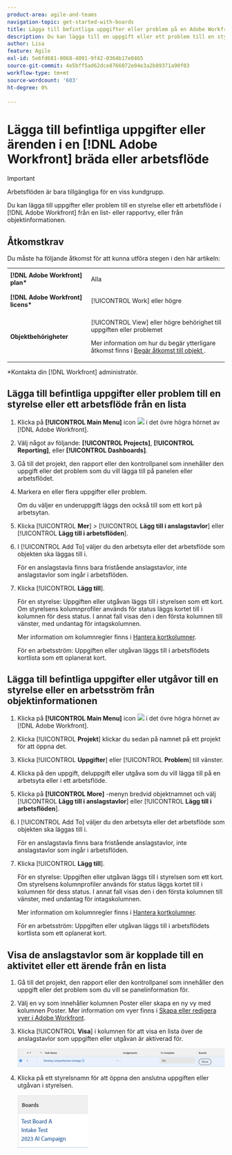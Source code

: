 ```yaml
---
product-area: agile-and-teams
navigation-topic: get-started-with-boards
title: Lägga till befintliga uppgifter eller problem på en Adobe Workfront-arbetsyta eller arbetsflöde
description: Du kan lägga till en uppgift eller ett problem till en styrelse i Adobe Workfront från en list- eller rapportvy.
author: Lisa
feature: Agile
exl-id: 5e6fd681-8068-4091-9f42-0364b17e0465
source-git-commit: 4e5bff5ad62dce8766072e04e3a2b89371a90f03
workflow-type: tm+mt
source-wordcount: '603'
ht-degree: 0%

---
```


# Lägga till befintliga uppgifter eller ärenden i en [!DNL Adobe Workfront] bräda eller arbetsflöde

>[!IMPORTANT]
>
>Arbetsflöden är bara tillgängliga för en viss kundgrupp.

Du kan lägga till uppgifter eller problem till en styrelse eller ett arbetsflöde i [!DNL Adobe Workfront] från en list- eller rapportvy, eller från objektinformationen.

## Åtkomstkrav

Du måste ha följande åtkomst för att kunna utföra stegen i den här artikeln:

<table style="table-layout:auto">
 <col>
 <col>
 <tbody>
  <tr>
   <td role="rowheader"><strong>[!DNL Adobe Workfront] plan*</strong></td>
   <td> <p>Alla</p> </td>
  </tr>
  <tr>
   <td role="rowheader"><strong>[!DNL Adobe Workfront] licens*</strong></td>
   <td> <p>[!UICONTROL Work] eller högre</p> </td>
  </tr>
  <tr>
   <td role="rowheader"><strong>Objektbehörigheter</strong></td>
   <td> <p>[!UICONTROL View] eller högre behörighet till uppgiften eller problemet</p> <p>Mer information om hur du begär ytterligare åtkomst finns i <a href="/help/quicksilver/workfront-basics/grant-and-request-access-to-objects/request-access.md" class="MCXref xref">Begär åtkomst till objekt </a>.</p> </td>
  </tr>
 </tbody>
</table>

&#42;Kontakta din [!DNL Workfront] administratör.

## Lägga till befintliga uppgifter eller problem till en styrelse eller ett arbetsflöde från en lista

1. Klicka på **[!UICONTROL Main Menu]** icon ![](assets/main-menu-icon.png) i det övre högra hörnet av [!DNL Adobe Workfront].
1. Välj något av följande: **[!UICONTROL Projects]**, **[!UICONTROL Reporting]**, eller **[!UICONTROL Dashboards]**.
1. Gå till det projekt, den rapport eller den kontrollpanel som innehåller den uppgift eller det problem som du vill lägga till på panelen eller arbetsflödet.
1. Markera en eller flera uppgifter eller problem.

   Om du väljer en underuppgift läggs den också till som ett kort på arbetsytan.

1. Klicka [!UICONTROL **Mer**] > [!UICONTROL **Lägg till i anslagstavlor**] eller [!UICONTROL **Lägg till i arbetsflöden**].
1. I [!UICONTROL Add To] väljer du den arbetsyta eller det arbetsflöde som objekten ska läggas till i.

   För en anslagstavla finns bara fristående anslagstavlor, inte anslagstavlor som ingår i arbetsflöden.

1. Klicka [!UICONTROL **Lägg till**].

   För en styrelse: Uppgiften eller utgåvan läggs till i styrelsen som ett kort. Om styrelsens kolumnprofiler används för status läggs kortet till i kolumnen för dess status. I annat fall visas den i den första kolumnen till vänster, med undantag för intagskolumnen.

   Mer information om kolumnregler finns i [Hantera kortkolumner](/help/quicksilver/agile/get-started-with-boards/manage-board-columns.md).

   För en arbetsström: Uppgiften eller utgåvan läggs till i arbetsflödets kortlista som ett oplanerat kort.

## Lägga till befintliga uppgifter eller utgåvor till en styrelse eller en arbetsström från objektinformationen

1. Klicka på **[!UICONTROL Main Menu]** icon ![](assets/main-menu-icon.png) i det övre högra hörnet av [!DNL Adobe Workfront].
1. Klicka [!UICONTROL **Projekt**] klickar du sedan på namnet på ett projekt för att öppna det.
1. Klicka [!UICONTROL **Uppgifter**] eller [!UICONTROL **Problem**] till vänster.
1. Klicka på den uppgift, deluppgift eller utgåva som du vill lägga till på en arbetsyta eller i ett arbetsflöde.
1. Klicka på **[!UICONTROL More]** -menyn bredvid objektnamnet och välj [!UICONTROL **Lägg till i anslagstavlor**] eller [!UICONTROL **Lägg till i arbetsflöden**].
1. I [!UICONTROL Add To] väljer du den arbetsyta eller det arbetsflöde som objekten ska läggas till i.

   För en anslagstavla finns bara fristående anslagstavlor, inte anslagstavlor som ingår i arbetsflöden.

1. Klicka [!UICONTROL **Lägg till**].

   För en styrelse: Uppgiften eller utgåvan läggs till i styrelsen som ett kort. Om styrelsens kolumnprofiler används för status läggs kortet till i kolumnen för dess status. I annat fall visas den i den första kolumnen till vänster, med undantag för intagskolumnen.

   Mer information om kolumnregler finns i [Hantera kortkolumner](/help/quicksilver/agile/get-started-with-boards/manage-board-columns.md).

   För en arbetsström: Uppgiften eller utgåvan läggs till i arbetsflödets kortlista som ett oplanerat kort.

## Visa de anslagstavlor som är kopplade till en aktivitet eller ett ärende från en lista

1. Gå till det projekt, den rapport eller den kontrollpanel som innehåller den uppgift eller det problem som du vill se panelinformation för.
1. Välj en vy som innehåller kolumnen Poster eller skapa en ny vy med kolumnen Poster.
Mer information om vyer finns i [Skapa eller redigera vyer i Adobe Workfront](/help/quicksilver/reports-and-dashboards/reports/reporting-elements/create-edit-views.md).
1. Klicka [!UICONTROL **Visa**] i kolumnen för att visa en lista över de anslagstavlor som uppgiften eller utgåvan är aktiverad för.

   ![Visa ritytor i kolumn](assets/show-boards-in-column.png)

1. Klicka på ett styrelsnamn för att öppna den anslutna uppgiften eller utgåvan i styrelsen.

   ![Välj en anslagstavla](assets/select-board-in-column.png)
